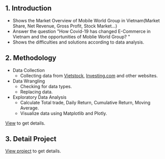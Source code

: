 ## 1. Introduction
- Shows the Market Overview of Mobile World Group in Vietnam(Market Share, Net Revenue, Gross Profit, Stock Market…)
- Answer the question "How Covid-19 has changed E-Commerce in Vietnam and the opportunities of Moblie World Group? "
- Shows the difficulties and solutions according to data analysis. 
## 2. Methodology 
- Data Collection
  - Collecting data from [Vietstock](https://finance.vietstock.vn/MWG-mobile-world-investment-corporation.htm), [Investing.com](https://www.investing.com/equities/mobile-world-investment-corp) and other websites.
- Data Wrangling
  - Checking for data types.
  - Replacing data.
- Exploratory Data Analysis
  - Calculate Total trade, Daily Return, Cumulative Return, Moving Average.
  - Visualize data using Matplotlib and Plotly.
 
[View](https://github.com/huyvofjh/MwgMarketAnalysis/blob/main/MwgMarketAnalysis/MwgAnalysis.ipynb) to get details.
 ## 3. Detail Project 
[View project](https://drive.google.com/file/d/18tVLDR4H-auqfvl1TUKu9WChDbwB3pu_/view?usp=sharing) to get details. 
